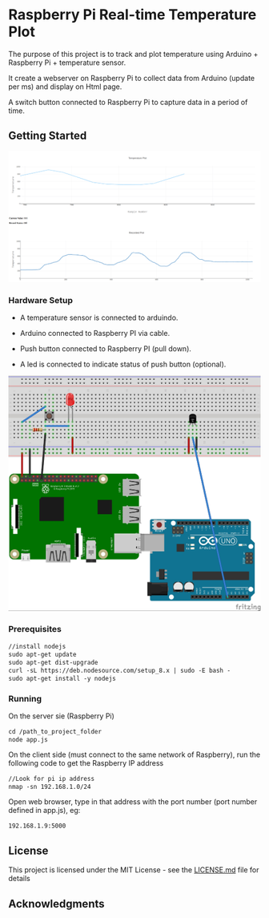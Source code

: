 # Raspberry Pi Real-time Temperature Plot

The purpose of this project is to track and plot temperature using Arduino + Raspberry Pi + temperature sensor.

It create a webserver on Raspberry Pi to collect data from Arduino (update per ms) and display on Html page.

A switch button connected to Raspberry Pi to capture data in a period of time.

## Getting Started
![webinterface](/pics/webinterface.png?raw=true "webinterface")
### Hardware Setup
- A temperature sensor is connected to arduindo.

- Arduino connected to Raspberry PI via cable.

- Push button connected to Raspberry PI (pull down).

- A led is connected to indicate status of push button (optional).

![schematic](/pics/schematic.jpg?raw=true "schematic")
### Prerequisites
```
//install nodejs
sudo apt-get update
sudo apt-get dist-upgrade
curl -sL https://deb.nodesource.com/setup_8.x | sudo -E bash -
sudo apt-get install -y nodejs

```

<!---//install socket and express
npm init
npm install socket.io express --save
//install serialport
npm install serialport
sudo npm install serialport --unsafe-perm --build-from-source
//install Raspberry module for nodejs
npm install onoff
-->

### Running
On the server sie (Raspberry Pi)

```
cd /path_to_project_folder
node app.js
```

On the client side (must connect to the same network of Raspberry), run the following
code to get the Raspberry IP address

```
//Look for pi ip address
nmap -sn 192.168.1.0/24
```

Open web browser, type in that address with the port number (port number defined in app.js), eg:
```
192.168.1.9:5000
```

## License

This project is licensed under the MIT License - see the [LICENSE.md](LICENSE.md) file for details

## Acknowledgments
